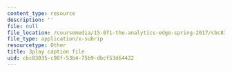 ```yaml
---
content_type: resource
description: ''
file: null
file_location: /coursemedia/15-071-the-analytics-edge-spring-2017/cbc83035c98f53b475b9dbcf53d64422_bzxoBEh4is8.srt
file_type: application/x-subrip
resourcetype: Other
title: 3play caption file
uid: cbc83035-c98f-53b4-75b9-dbcf53d64422
---
```

